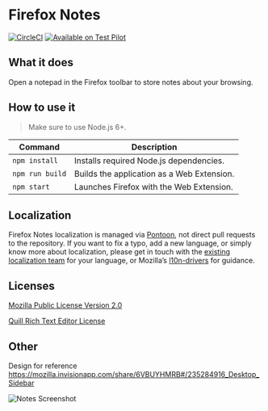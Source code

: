 # Firefox Notes

[![CircleCI](https://circleci.com/gh/mozilla/notes/tree/master.svg?style=svg)](https://circleci.com/gh/mozilla/notes/tree/master)
[![Available on Test Pilot](https://img.shields.io/badge/available_on-Test_Pilot-0996F8.svg)](https://testpilot.firefox.com/experiments/notes)

## What it does

Open a notepad in the Firefox toolbar to store notes about your browsing.


## How to use it

> Make sure to use Node.js 6+.

| Command | Description |
|---------|-------------|
| `npm install`   | Installs required Node.js dependencies.
| `npm run build` | Builds the application as a Web Extension.
| `npm start`     | Launches Firefox with the Web Extension.


## Localization

Firefox Notes localization is managed via [Pontoon](https://pontoon.mozilla.org/projects/test-pilot-notes/), not direct pull requests to the repository. If you want to fix a typo, add a new language, or simply know more about localization, please get in touch with the [existing localization team](https://pontoon.mozilla.org/teams/) for your language, or Mozilla’s [l10n-drivers](https://wiki.mozilla.org/L10n:Mozilla_Team#Mozilla_Corporation) for guidance.

## Licenses

[Mozilla Public License Version 2.0](LICENSE)

[Quill Rich Text Editor License](https://github.com/quilljs/quill/blob/develop/LICENSE)

## Other

Design for reference https://mozilla.invisionapp.com/share/6VBUYHMRB#/235284916_Desktop_Sidebar

![Notes Screenshot](https://i.imgur.com/kHwBN2f.png)
